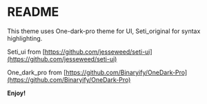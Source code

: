 # README

This theme uses One-dark-pro theme for UI, Seti_original for syntax highlighting.

Seti_ui from [https://github.com/jesseweed/seti-ui](https://github.com/jesseweed/seti-ui)

One_dark_pro from [https://github.com/Binaryify/OneDark-Pro](https://github.com/Binaryify/OneDark-Pro)

**Enjoy!**

